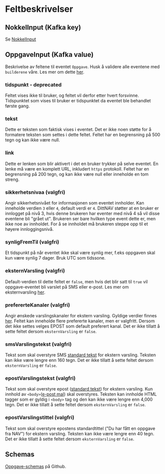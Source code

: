 # Feltbeskrivelser

## NokkelInput (Kafka key)
Se [NokkelInput](../fellesinfo.md)

## OppgaveInput (Kafka value)
Beskrivelse av feltene til eventet `Oppgave`.
Husk å validere alle eventene med `builderene` våre. Les mer om dette [her](../../builder.md).

### tidspunkt - deprecated
Feltet vises ikke til bruker, og feltet vil derfor etter hvert forsvinne. Tidspunktet som vises til bruker er tidspunktet da eventet ble behandlet første gang.

### tekst
Dette er teksten som faktisk vises i eventet. Det er ikke noen støtte for å formatere teksten som settes i dette feltet. 
Feltet har en begrensning på 500 tegn og kan ikke være null.

### link
Dette er lenken som blir aktivert i det en bruker trykker på selve eventet. En lenke må være en komplett URL, inkludert `https` protokoll.
Feltet har en begrensning på 200 tegn, og kan ikke være null eller inneholde en tom streng. 

### sikkerhetsnivaa (valgfri)
Angir sikkerhetsnivået for informasjonen som eventet innholder. Kan inneholde verdien `3` eller `4`, default verdi er `4`.
DittNAV støtter at en bruker er innlogget på nivå 3, hvis denne brukeren har eventer med nivå 4 så vil disse eventene bli "grået ut". 
Brukeren ser bare hvilken type event dette er, men ikke noe av innholdet. 
For å se innholdet må brukeren steppe opp til et høyere innloggingsnivå.

### synligFremTil (valgfri)
Et tidspunkt på når eventet ikke skal være synlig mer, f.eks oppgaven skal kun være synlig 7 dager. Bruk UTC som tidssone.

### eksternVarsling (valgfri)
Default-verdien til dette feltet er `false`, men hvis det blir satt til `true` vil oppgave-eventet bli varslet på SMS eller e-post. 
Les mer om eksternvarsling [her](../../eksternvarsling.md).

### prefererteKanaler (valgfri)
Angir ønskede varslingskanaler for ekstern varsling. 
Gyldige verdier finnes [her](https://github.com/navikt/brukernotifikasjon-schemas/blob/main/src/main/java/no/nav/brukernotifikasjon/schemas/builders/domain/PreferertKanal.java). 
Feltet kan inneholde flere prefererte kanaler, men er valgfritt. Dersom det ikke settes velges EPOST som default preferert kanal. 
Det er ikke tillatt å sette feltet dersom `eksternVarsling` er `false`.

### smsVarslingstekst (valgfri)
Tekst som skal overstyre SMS [standard tekst](https://github.com/navikt/dittnav-varselbestiller/blob/main/src/main/resources/texts/sms_oppgave.txt) for ekstern varsling.
Teksten kan ikke være lengre enn 160 tegn. Det er ikke tillatt å sette feltet dersom `eksternVarsling` er `false`.

### epostVarslingstekst (valgfri)
Tekst som skal overstyre epost ([standard tekst](https://github.com/navikt/dittnav-varselbestiller/blob/main/src/main/resources/texts/epost_oppgave.txt)) for ekstern varsling. 
Kun innhold av `<body>`([e-post mal](https://github.com/navikt/dittnav-varselbestiller/blob/main/src/main/resources/texts/epost_mal.txt)) skal overstyres. 
Teksten kan innholde HTML tagger som er gyldig i `<body>` tag og den kan ikke være lengre enn 4,000 tegn. 
Det er ikke tillatt å sette feltet dersom `eksternVarsling` er `false`.

### epostVarslingstittel (valgfri)
Tekst som skal overstyre epostens standardtittel ("Du har fått en oppgave fra NAV") for ekstern varsling. Teksten kan ikke være lengre enn 40 tegn. 
Det er ikke tillatt å sette feltet dersom `eksternVarsling` er `false`.

## Schemas
[Oppgave-schemas](https://github.com/navikt/brukernotifikasjon-schemas/blob/main/src/main/avro/oppgaveInput.avsc) på Github.
